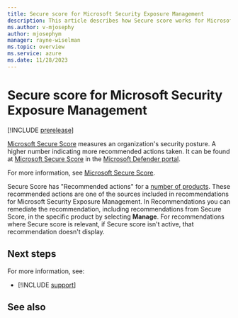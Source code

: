 ```yaml
---
title: Secure score for Microsoft Security Exposure Management
description: This article describes how Secure score works for Microsoft Exposure Management.
ms.author: v-mjosephy
author: mjosephym
manager: rayne-wiselman
ms.topic: overview
ms.service: azure
ms.date: 11/28/2023
---
```


# Secure score for Microsoft Security Exposure Management

[!INCLUDE [prerelease](../includes//prerelease.md)]

[Microsoft Secure Score](../defender/microsoft-secure-score.md) measures an organization's security posture. A higher number indicating more recommended actions taken. It can be found at [Microsoft Secure Score](https://security.microsoft.com/exposure-secure-score) in the [Microsoft Defender portal](https://security.microsoft.com/).

For more information, see [Microsoft Secure Score](../defender/microsoft-secure-score.md).

Secure Score has "Recommended actions" for a [number of products](../defender/microsoft-secure-score.md#products-included-in-secure-score). These recommended actions are one of the sources included in recommendations for Microsoft Security Exposure Management. In Recommendations you can remediate the recommendation, including recommendations from Secure Score, in the specific product by selecting **Manage**. For recommendations where Secure score is relevant, if Secure score isn't active, that recommendation doesn't display.

<!--Secure score helps organizations:

- Report on the current state of the organization's security posture.
- Improve their security posture by providing discoverability, visibility, guidance, and control.
- Compare with benchmarks and establish key performance indicators (KPIs).
For more information, see [Microsoft Secure Score](../defender/microsoft-secure-score.md).

Microsoft Security Exposure Management recommendations use secure score as one of its sources. Secure score makes recommendations for a [number of products](../defender/microsoft-secure-score.md#products-included-in-secure-score). Selecting a recommendation to drill down, allows you to remediate the problem in the specific product that makes up the secure score.  For recommendations where Secure score is relevant, if Secure score isn't active, that recommendation doesn't display. -->

<!--add about 
•	In some cases, the affected assets information is not appearing on the Affected tab in the metric’s side pane. This is largely for metrics originating in Secure Score and will be fixed in the future. q. re metric from secure score-->
<!--When a recommendation sourced from Secure score is selected, it redirects to Secure score in the Microsoft Defender portal.-->

## Next steps

For more information, see:

- [!INCLUDE [support](../includes//support.md)]

## See also
